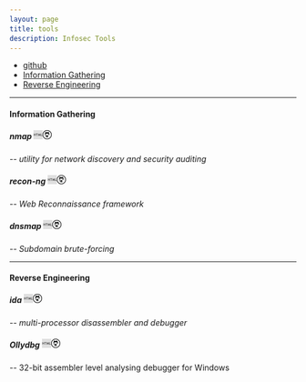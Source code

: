```yaml
---
layout: page
title: tools
description: Infosec Tools
---
```


<div class="navbar">
    <div class="navbar-inner">
        <ul class="nav">
            <li><a href="https://github.com/dynamicparallax?tab=repositories">github</a></li>
            <li><a href="#Information Gathering">Information Gathering</a></li>
            <li><a href="#Information Gathering">Reverse Engineering</a></li>
        </ul>
    </div>
</div>

---

#### <a name="Information Gathering"></a>Information Gathering
    
##### nmap <a href="https://nmap.org/" target="_blank">![html](icons16/html-icon.png)</a><a href="https://github.com/dynamicparallax/toolcheatsheets/blob/master/nmap" target="_blank">![git](icons16/github-icon.png)</a> 
-- *utility for network discovery and security auditing* 

##### recon-ng <a href="https://bitbucket.org/LaNMaSteR53/recon-ng" target="_blank">![html](icons16/html-icon.png)</a><a href="https://www.hex-rays.com/products/ida/" target="_blank">![git](icons16/github-icon.png)</a>
-- *Web Reconnaissance framework*

##### dnsmap <a href="https://github.com/makefu/dnsmap" target="_blank">![html](icons16/html-icon.png)</a><a href="https://www.hex-rays.com/products/ida/" target="_blank">![git](icons16/github-icon.png)</a>
-- *Subdomain brute-forcing*

---

#### Reverse Engineering

##### ida <a href="https://www.hex-rays.com/products/ida/" target="_blank">![html](icons16/html-icon.png)</a><a href="https://www.hex-rays.com/products/ida/" target="_blank">![git](icons16/github-icon.png)</a>
-- *multi-processor disassembler and debugger*

##### Ollydbg <a href="http://www.ollydbg.de/" target="_blank">![html](icons16/html-icon.png)</a><a href="http://www.ollydbg.de/" target="_blank">![git](icons16/github-icon.png)</a>
-- 32-bit assembler level analysing debugger for Windows
